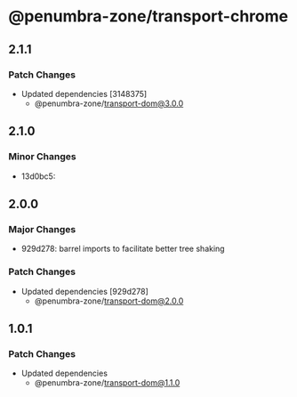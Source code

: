 # @penumbra-zone/transport-chrome

## 2.1.1

### Patch Changes

- Updated dependencies [3148375]
  - @penumbra-zone/transport-dom@3.0.0

## 2.1.0

### Minor Changes

- 13d0bc5:

## 2.0.0

### Major Changes

- 929d278: barrel imports to facilitate better tree shaking

### Patch Changes

- Updated dependencies [929d278]
  - @penumbra-zone/transport-dom@2.0.0

## 1.0.1

### Patch Changes

- Updated dependencies
  - @penumbra-zone/transport-dom@1.1.0
